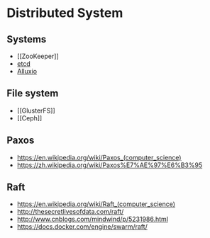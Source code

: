# Distributed System


## Systems

- [[ZooKeeper]]
- [etcd](https://github.com/coreos/etcd)
- [Alluxio](http://www.alluxio.org/)


## File system

- [[GlusterFS]]
- [[Ceph]]


## Paxos

- https://en.wikipedia.org/wiki/Paxos_(computer_science)
- https://zh.wikipedia.org/wiki/Paxos%E7%AE%97%E6%B3%95


## Raft

- https://en.wikipedia.org/wiki/Raft_(computer_science)
- http://thesecretlivesofdata.com/raft/
- http://www.cnblogs.com/mindwind/p/5231986.html
- https://docs.docker.com/engine/swarm/raft/
